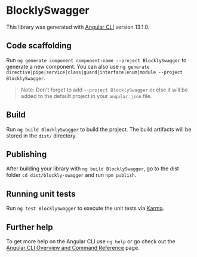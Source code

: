 # BlocklySwagger

This library was generated with [Angular CLI](https://github.com/angular/angular-cli) version 13.1.0.

## Code scaffolding

Run `ng generate component component-name --project BlocklySwagger` to generate a new component. You can also use `ng generate directive|pipe|service|class|guard|interface|enum|module --project BlocklySwagger`.
> Note: Don't forget to add `--project BlocklySwagger` or else it will be added to the default project in your `angular.json` file. 

## Build

Run `ng build BlocklySwagger` to build the project. The build artifacts will be stored in the `dist/` directory.

## Publishing

After building your library with `ng build BlocklySwagger`, go to the dist folder `cd dist/blockly-swagger` and run `npm publish`.

## Running unit tests

Run `ng test BlocklySwagger` to execute the unit tests via [Karma](https://karma-runner.github.io).

## Further help

To get more help on the Angular CLI use `ng help` or go check out the [Angular CLI Overview and Command Reference](https://angular.io/cli) page.
